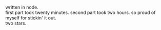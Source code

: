 written in node. <br>
first part took twenty minutes. second part took two hours. so proud of myself for stickin' it out. <br>
two stars.